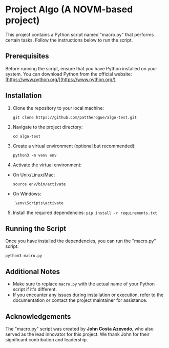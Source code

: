 # Project Algo (A NOVM-based project)

This project contains a Python script named "macro.py" that performs certain tasks. Follow the instructions below to run the script.

## Prerequisites

Before running the script, ensure that you have Python installed on your system. You can download Python from the official website: [https://www.python.org/](https://www.python.org/)

## Installation

1. Clone the repository to your local machine:
   ```  
   git clone https://github.com/pattherogue/algo-test.git
   ```
3. Navigate to the project directory:
   ```
   cd algo-test
   ```
5. Create a virtual environment (optional but recommended):
   ```
   python3 -m venv env
   ```
7. Activate the virtual environment:
   
- On Unix/Linux/Mac:
  ```
  source env/bin/activate
  ```

- On Windows:
  ```
  .\env\Scripts\activate
  ```

5. Install the required dependencies:
   ``
   pip install -r requirements.txt
   ``
## Running the Script

   Once you have installed the dependencies, you can run the "macro.py" script.
   ```
   python3 macro.py
   ```
## Additional Notes

- Make sure to replace `macro.py` with the actual name of your Python script if it's different.
- If you encounter any issues during installation or execution, refer to the documentation or contact the project maintainer for assistance.

## Acknowledgements

The "macro.py" script was created by **John Costa Azevedo**, who also served as the lead innovator for this project. We thank John for their significant contribution and leadership.
